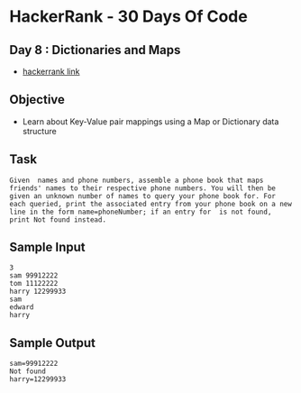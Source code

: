 # HackerRank - 30 Days Of Code

## Day 8 : Dictionaries and Maps
- [hackerrank link](https://www.hackerrank.com/challenges/30-dictionaries-and-maps)

## Objective
- Learn about Key-Value pair mappings using a Map or Dictionary data structure

## Task
```shell
Given  names and phone numbers, assemble a phone book that maps friends' names to their respective phone numbers. You will then be given an unknown number of names to query your phone book for. For each queried, print the associated entry from your phone book on a new line in the form name=phoneNumber; if an entry for  is not found, print Not found instead.
```

## Sample Input
```shell
3
sam 99912222
tom 11122222
harry 12299933
sam
edward
harry
```

## Sample Output
```shell
sam=99912222
Not found
harry=12299933
```